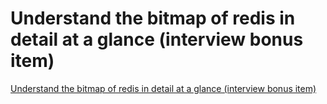 # Understand the bitmap of redis in detail at a glance (interview bonus item)
[Understand the bitmap of redis in detail at a glance (interview bonus item)](https://aiwithcloud.com/2022/09/16/understand_the_bitmap_of_redis_in_detail_at_a_glance_interview_bonus_item/)